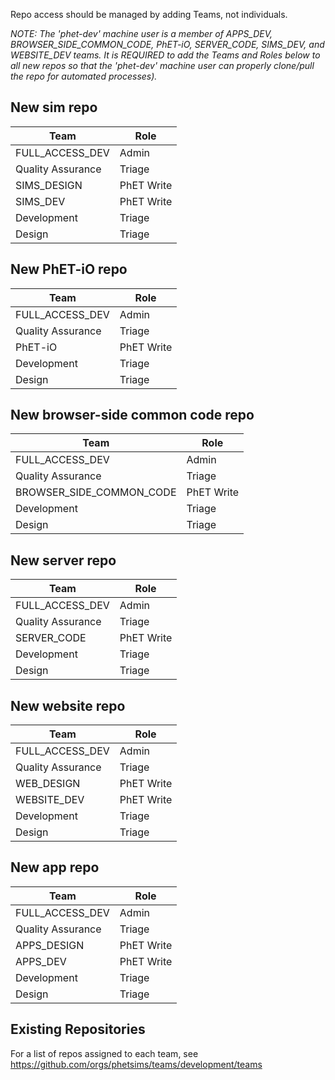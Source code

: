 Repo access should be managed by adding Teams, not individuals.

_NOTE:
The 'phet-dev' machine user is a member of APPS_DEV, BROWSER_SIDE_COMMON_CODE, PhET-iO, SERVER_CODE, SIMS_DEV, and
WEBSITE_DEV teams. It is REQUIRED to add the Teams and Roles below to all new repos so that the 'phet-dev' machine user
can properly clone/pull the repo for automated processes)._

<h2>New sim repo</h2>

| Team              | Role       |
|-------------------|------------|
| FULL_ACCESS_DEV   | Admin      |
| Quality Assurance | Triage     |
| SIMS_DESIGN       | PhET Write |
| SIMS_DEV          | PhET Write |
| Development       | Triage     |
| Design            | Triage     |

<h2>New PhET-iO repo</h2>

| Team              | Role       |
|-------------------|------------|
| FULL_ACCESS_DEV   | Admin      |
| Quality Assurance | Triage     |
| PhET-iO           | PhET Write |
| Development       | Triage     |
| Design            | Triage     |

<h2>New browser-side common code repo</h2>

| Team                     | Role       |
|--------------------------|------------|
| FULL_ACCESS_DEV          | Admin      |
| Quality Assurance        | Triage     |
| BROWSER_SIDE_COMMON_CODE | PhET Write |
| Development              | Triage     |
| Design                   | Triage     |

<h2>New server repo</h2>

| Team              | Role       |
|-------------------|------------|
| FULL_ACCESS_DEV   | Admin      |
| Quality Assurance | Triage     |
| SERVER_CODE       | PhET Write |
| Development       | Triage     |
| Design            | Triage     |

<h2>New website repo</h2>

| Team              | Role       |
|-------------------|------------|
| FULL_ACCESS_DEV   | Admin      |
| Quality Assurance | Triage     |
| WEB_DESIGN        | PhET Write |
| WEBSITE_DEV       | PhET Write |
| Development       | Triage     |
| Design            | Triage     |

<h2>New app repo</h2>

| Team              | Role       |
|-------------------|------------|
| FULL_ACCESS_DEV   | Admin      |
| Quality Assurance | Triage     |
| APPS_DESIGN       | PhET Write |
| APPS_DEV          | PhET Write |
| Development       | Triage     |
| Design            | Triage     |

<h2>Existing Repositories</h2>

For a list of repos assigned to each team, see https://github.com/orgs/phetsims/teams/development/teams
